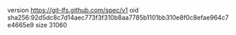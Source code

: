 version https://git-lfs.github.com/spec/v1
oid sha256:92d5dc8c7d14aec773f3f310b8aa7785b1101bb310e8f0c8efae964c7e4665e9
size 31060
